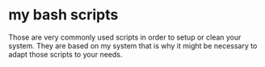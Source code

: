 # my bash scripts
Those are very commonly used scripts in order to setup or clean your system. They are based on my system that is why it might be necessary to adapt those scripts to your needs.
